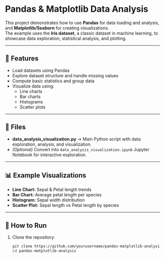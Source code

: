 # Pandas & Matplotlib Data Analysis

This project demonstrates how to use **Pandas** for data loading and analysis, and **Matplotlib/Seaborn** for creating visualizations.  
The example uses the **Iris dataset**, a classic dataset in machine learning, to showcase data exploration, statistical analysis, and plotting.

---

## 📌 Features
- Load datasets using Pandas
- Explore dataset structure and handle missing values
- Compute basic statistics and group data
- Visualize data using:
  - Line charts
  - Bar charts
  - Histograms
  - Scatter plots

---

## 📂 Files
- **data_analysis_visualization.py** → Main Python script with data exploration, analysis, and visualization.
- *(Optional)* Convert into `data_analysis_visualization.ipynb` Jupyter Notebook for interactive exploration.

---

## 📊 Example Visualizations
- **Line Chart:** Sepal & Petal length trends  
- **Bar Chart:** Average petal length per species  
- **Histogram:** Sepal width distribution  
- **Scatter Plot:** Sepal length vs Petal length by species  

---

## 🚀 How to Run
1. Clone the repository:
   ```bash
   git clone https://github.com/yourusername/pandas-matplotlib-analysis.git
   cd pandas-matplotlib-analysis

